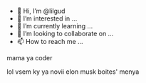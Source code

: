- 👋 Hi, I’m @lilgud
- 👀 I’m interested in ...
- 🌱 I’m currently learning ...
- 💞️ I’m looking to collaborate on ...
- 📫 How to reach me ...

<!---
lilgud/lilgud is a ✨ special ✨ repository because its `README.md` (this file) appears on your GitHub profile.
You can click the Preview link to take a look at your changes.
--->mama ya coder
lol 
vsem ky
ya novii elon musk
boites' menya
